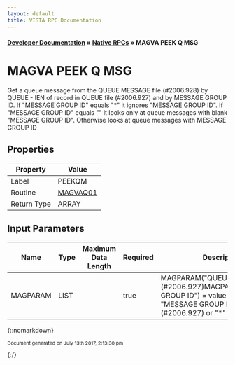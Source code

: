 ```yaml
---
layout: default
title: VISTA RPC Documentation
---
```


#### [Developer Documentation](../index) &#187; [Native RPCs](TableOfContents) &#187; MAGVA PEEK Q MSG<br/>
# MAGVA PEEK Q MSG

 Get a queue message from the QUEUE MESSAGE file (#2006.928) by QUEUE - IEN of record in QUEUE file (#2006.927) and by MESSAGE GROUP ID. If "MESSAGE GROUP ID" equals "*" it ignores "MESSAGE GROUP ID". If "MESSAGE GROUP ID" equals "" it looks only at queue messages with blank "MESSAGE GROUP ID". Otherwise looks at queue messages with MESSAGE GROUP ID

## Properties

Property | Value
--- | ---
Label | PEEKQM
Routine | [MAGVAQ01](http://code.osehra.org/dox/Routine_MAGVAQ01_source.html)
Return Type | ARRAY


## Input Parameters

Name | Type | Maximum Data Length | Required | Description
--- | --- | --- | --- | ---
MAGPARAM | LIST |  | true | MAGPARAM(&quot;QUEUE&quot;) &#x3D; IEN in file (#2006.927)MAGPARAM(&quot;MESSAGE GROUP ID&quot;) &#x3D; value of the field &quot;MESSAGE GROUP ID&quot;                                                                   in file (#2006.927) or &quot;*&quot; or &quot;&quot;



{::nomarkdown} <br/><p style="font-size: 11px">Document generated on July 13th 2017, 2:13:30 pm</p>{:/}